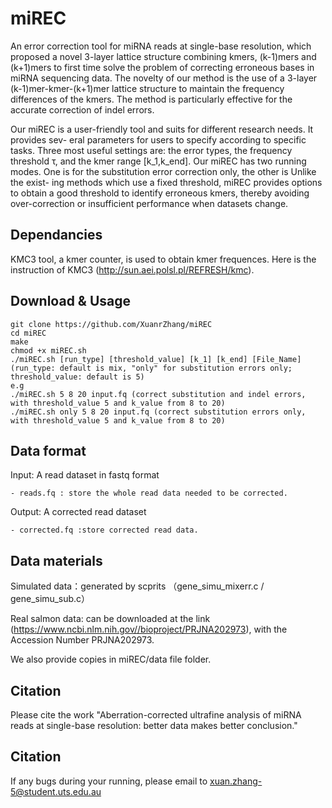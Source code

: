 # miREC
An error correction tool for miRNA reads at single-base resolution, which proposed a novel 3-layer lattice structure combining kmers, (k-1)mers and (k+1)mers to first time solve the problem of correcting erroneous bases in miRNA sequencing data. 
The novelty of our method is the use of a 3-layer (k-1)mer-kmer-(k+1)mer lattice structure to maintain the frequency differences of the kmers.
The method is particularly effective for the accurate correction of indel errors. 

Our miREC is a user-friendly tool and suits for different research needs. It provides sev- eral parameters for users to specify according to specific tasks. Three most useful settings are: the error types, the frequency threshold τ, and the kmer range [k_1,k_end]. Our miREC has two running modes. One is for the substitution error correction only, the other is Unlike the exist- ing methods which use a fixed threshold, miREC provides options to obtain a good threshold to identify erroneous kmers, thereby avoiding over-correction or insufficient performance when datasets change.  

## Dependancies
KMC3 tool, a kmer counter, is used to obtain kmer frequences. Here is the instruction of KMC3 (http://sun.aei.polsl.pl/REFRESH/kmc).

## Download & Usage

	git clone https://github.com/XuanrZhang/miREC
	cd miREC
	make
	chmod +x miREC.sh
	./miREC.sh [run_type] [threshold_value] [k_1] [k_end] [File_Name] (run_type: default is mix, "only" for substitution errors only; threshold_value: default is 5)
	e.g 
	./miREC.sh 5 8 20 input.fq (correct substitution and indel errors, with threshold_value 5 and k_value from 8 to 20)
	./miREC.sh only 5 8 20 input.fq (correct substitution errors only, with threshold_value 5 and k_value from 8 to 20)
  
## Data format
Input: A read dataset in fastq format

	- reads.fq : store the whole read data needed to be corrected.
	
Output: A corrected read dataset 

	- corrected.fq :store corrected read data.
	
## Data materials

Simulated data：generated by scprits （gene_simu_mixerr.c / gene_simu_sub.c）

Real salmon data: can be downloaded at the link (https://www.ncbi.nlm.nih.gov//bioproject/PRJNA202973), with the Accession Number PRJNA202973.

We also provide copies in miREC/data file folder.

	
## Citation
Please cite the work "Aberration-corrected ultrafine analysis of miRNA reads at single-base resolution: better data makes better conclusion."

## Citation
If any bugs during your running, please email to xuan.zhang-5@student.uts.edu.au
